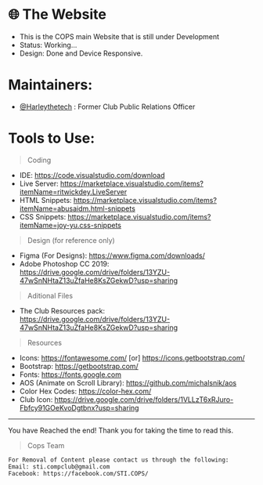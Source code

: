 # 🌐 The Website
- This is the COPS main Website that is still under Development
- Status: Working...
- Design: Done and Device Responsive.

# Maintainers:
- [@Harleythetech](https://github.com/Harleythetech) : Former Club Public Relations Officer

# Tools to Use: 

> Coding
- IDE: https://code.visualstudio.com/download
- Live Server: https://marketplace.visualstudio.com/items?itemName=ritwickdey.LiveServer
- HTML Snippets: https://marketplace.visualstudio.com/items?itemName=abusaidm.html-snippets
- CSS Snippets: https://marketplace.visualstudio.com/items?itemName=joy-yu.css-snippets
> Design (for reference only)
- Figma (For Designs): https://www.figma.com/downloads/
- Adobe Photoshop CC 2019: https://drive.google.com/drive/folders/13YZU-47wSnNHtaZ13uZfaHe8KsZGekwD?usp=sharing
> Aditional Files
- The Club Resources pack: https://drive.google.com/drive/folders/13YZU-47wSnNHtaZ13uZfaHe8KsZGekwD?usp=sharing

> Resources
- Icons: https://fontawesome.com/ [or] https://icons.getbootstrap.com/
- Bootstrap: https://getbootstrap.com/
- Fonts: https://fonts.google.com
- AOS (Animate on Scroll Library): https://github.com/michalsnik/aos
- Color Hex Codes: https://color-hex.com/ 
- Club Icon: https://drive.google.com/drive/folders/1VLLzT6xRJuro-Fbfcy91GOeKvoDgtbnx?usp=sharing



-----------------------------------------------------------------------------------------------------------------------------------------------------------
You have Reached the end! Thank you for taking the time to read this.
> Cops Team

```
For Removal of Content please contact us through the following:
Email: sti.compclub@gmail.com
Facebook: https://facebook.com/STI.COPS/
```
